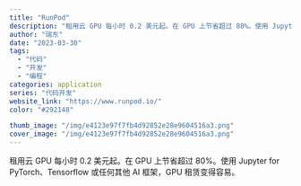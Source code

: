 ```yaml
---
title: "RunPod"
description: "租用云 GPU 每小时 0.2 美元起。在 GPU 上节省超过 80%。使用 Jupyter for PyTorch、T"
author: "瑞东"
date: "2023-03-30"
tags:
  - "代码"
  - "开发"
  - "编程"
categories: application
series: "代码开发"
website_link: "https://www.runpod.io/"
color: "#292148"

thumb_image: "/img/e4123e97f7fb4d92852e28e9604516a3.png"
cover_image: "/img/e4123e97f7fb4d92852e28e9604516a3.png"
---
```


租用云 GPU 每小时 0.2 美元起。在 GPU 上节省超过 80%。使用 Jupyter for PyTorch、Tensorflow 或任何其他 AI 框架，GPU 租赁变得容易。